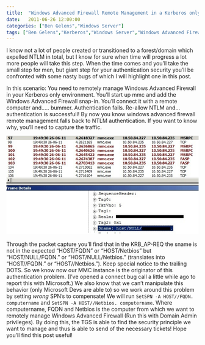 ```yaml
---
title:  "Windows Advanced Firewall Remote Management in a Kerberos only Domain"
date:   2011-06-26 12:00:00
categories: ["Ben Gelens","Windows Server"]
tags: ["Ben Gelens","Kerberos","Windows Server","Windows Advanced Firewall","Windows Firewall","NTLM"]
---
```

I know not a lot of people created or transitioned to a forest/domain which expelled NTLM in total, but I know for sure when time will progress a lot more people will take this step.
When the time comes and you’ll take the small step for men, but giant step for your authentication security you’ll be confronted with some nasty bugs of which I will highlight one in this post.

In this scenario:
You need to remotely manage Windows Advanced Firewall in your Kerberos only environment. You’ll start up mmc and add the Windows Advanced Firewall snap-in. You’ll connect it with a remote computer and….. bummer. Authentication fails. Re-allow NTLM and… authentication is successfull! By now you know windows advanced firewall remote management falls back to NTLM
authentication. If you want to know why, you’ll need to capture the traffic.

![](/images/2011-06/sname1.jpg)

Through the packet capture you’ll find that in the KRB_AP-REQ the sname is not in the expected “HOST/FQDN” or “HOST/Netbios” but “HOST/NULL/FQDN.” or “HOST/NULL/Netbios.” (translates into “HOST//FQDN.” or “HOST//Netbios.”).
Keep special notice to the trailing DOTS. So we know now our MMC instance is the originator of this authentication problem. (I’ve opened a connect bug call a little while ago to report this with Microsoft.) We also know that we can’t manipulate this behavior (only Microsoft Devs are able to) so we work around this problem by setting *wrong* SPN’s to compensate!
We will run ```SetSPN -A HOST//FQDN. computername``` and ```SetSPN -A HOST//Netbios. computername```. Where computername, FQDN and Netbios is the computer from which we want to remotely manage Windows Advanced Firewall (Run this with Domain Admin privileges).
By doing this, the TGS is able to find the security principle we want to manage and thus is able to send of the necessary tickets!
Hope you’ll find this post useful!